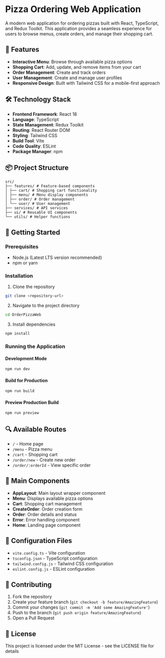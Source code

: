 # Pizza Ordering Web Application

A modern web application for ordering pizzas built with React, TypeScript, and Redux Toolkit. This application provides a seamless experience for users to browse menus, create orders, and manage their shopping cart.

## 🚀 Features

- **Interactive Menu**: Browse through available pizza options
- **Shopping Cart**: Add, update, and remove items from your cart
- **Order Management**: Create and track orders
- **User Management**: Create and manage user profiles
- **Responsive Design**: Built with Tailwind CSS for a mobile-first approach

## 🛠️ Technology Stack

- **Frontend Framework**: React 18
- **Language**: TypeScript
- **State Management**: Redux Toolkit
- **Routing**: React Router DOM
- **Styling**: Tailwind CSS
- **Build Tool**: Vite
- **Code Quality**: ESLint
- **Package Manager**: npm

## 📦 Project Structure
```plaintext
src/
├── features/ # Feature-based components
│ ├── cart/ # Shopping cart functionality
│ ├── menu/ # Menu display components
│ ├── order/ # Order management
│ └── user/ # User management
├── services/ # API services
├── ui/ # Reusable UI components
└── utils/ # Helper functions
```


## 🚦 Getting Started

### Prerequisites

- Node.js (Latest LTS version recommended)
- npm or yarn

### Installation

1. Clone the repository
```bash
git clone <repository-url>
```

2. Navigate to the project directory
```bash
cd OrderPizzaWeb
```

3. Install dependencies
```bash
npm install
```

### Running the Application

#### Development Mode
```bash
npm run dev
```

#### Build for Production
```bash
npm run build
```

#### Preview Production Build
```bash
npm run preview
```

## 🔍 Available Routes

- `/` - Home page
- `/menu` - Pizza menu
- `/cart` - Shopping cart
- `/order/new` - Create new order
- `/order/:orderId` - View specific order

## 🧰 Main Components

- **AppLayout**: Main layout wrapper component
- **Menu**: Displays available pizza options
- **Cart**: Shopping cart management
- **CreateOrder**: Order creation form
- **Order**: Order details and status
- **Error**: Error handling component
- **Home**: Landing page component

## 🔧 Configuration Files

- `vite.config.ts` - Vite configuration
- `tsconfig.json` - TypeScript configuration
- `tailwind.config.js` - Tailwind CSS configuration
- `eslint.config.js` - ESLint configuration

## 🤝 Contributing

1. Fork the repository
2. Create your feature branch (`git checkout -b feature/AmazingFeature`)
3. Commit your changes (`git commit -m 'Add some AmazingFeature'`)
4. Push to the branch (`git push origin feature/AmazingFeature`)
5. Open a Pull Request

## 📝 License

This project is licensed under the MIT License - see the LICENSE file for details
